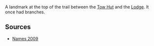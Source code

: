 
A landmark at the top of the trail between the [Tow Hut](Tow-Hut) and the [Lodge](Lodge). It once had branches.

## Sources

- [Names 2009](Names-2009)
